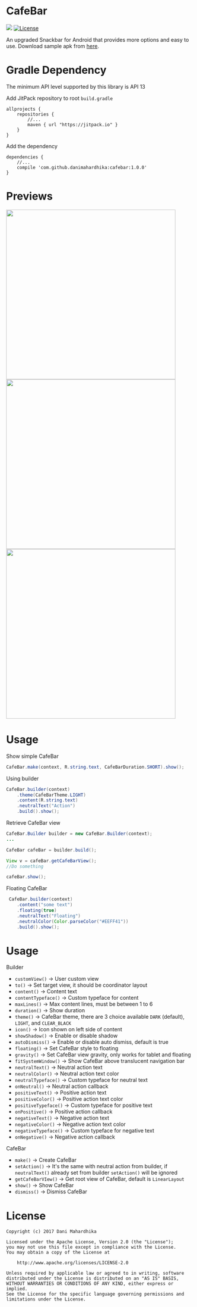 # CafeBar
[![](https://jitpack.io/v/danimahardhika/cafebar.svg)](https://jitpack.io/#danimahardhika/cafebar) [![License](https://img.shields.io/badge/License-Apache%202.0-blue.svg)](https://opensource.org/licenses/Apache-2.0) 

An upgraded Snackbar for Android that provides more options and easy to use. Download sample apk from [here](https://github.com/danimahardhika/cafebar/releases/download/1.0.0/sample-release.apk).

# Gradle Dependency
The minimum API level supported by this library is API 13

Add JitPack repository to root ```build.gradle```
```Gradle
allprojects {
    repositories {
        //...
        maven { url "https://jitpack.io" }
    }
}
```
Add the dependency
```Gradle
dependencies {
    //...
    compile 'com.github.danimahardhika:cafebar:1.0.0'
}
```

# Previews
<img src="https://raw.githubusercontent.com/danimahardhika/cafebar/master/arts/screenshot.jpg" height="456">
<img src="https://raw.githubusercontent.com/danimahardhika/cafebar/master/arts/demo-0.gif" height="456">
<img src="https://raw.githubusercontent.com/danimahardhika/cafebar/master/arts/demo-1.gif" height="456">

# Usage
Show simple CafeBar
```java
CafeBar.make(context, R.string.text, CafeBarDuration.SHORT).show();
```

Using builder
```java
CafeBar.builder(context)
    .theme(CafeBarTheme.LIGHT)
    .content(R.string.text)
    .neutralText("Action")
    .build().show();
```

Retrieve CafeBar view
```java
CafeBar.Builder builder = new CafeBar.Builder(context);
...

CafeBar cafeBar = builder.build();

View v = cafeBar.getCafeBarView();
//Do something

cafeBar.show();
```

Floating CafeBar
```java
 CafeBar.builder(context)
    .content("some text")
    .floating(true)
    .neutralText("Floating")
    .neutralColor(Color.parseColor("#EEFF41"))
    .build().show();
```

# Usage
Builder
- `customView()` &#8594; User custom view
- `to()` &#8594; Set target view, it should be coordinator layout
- `content()` &#8594; Content text
- `contentTypeface()` &#8594; Custom typeface for content
- `maxLines()` &#8594; Max content lines, must be between 1 to 6
- `duration()` &#8594; Show duration
- `theme()` &#8594; CafeBar theme, there are 3 choice available `DARK` (default), `LIGHT`, and `CLEAR_BLACK`
- `icon()` &#8594; Icon shown on left side of content
- `showShadow()` &#8594; Enable or disable shadow
- `autoDismiss()` &#8594; Enable or disable auto dismiss, default is true
- `floating()` &#8594; Set CafeBar style to floating
- `gravity()` &#8594; Set CafeBar view gravity, only works for tablet and floating
- `fitSystemWindow()` &#8594; Show CafeBar above translucent navigation bar
- `neutralText()` &#8594; Neutral action text
- `neutralColor()` &#8594; Neutral action text color
- `neutralTypeface()` &#8594; Custom typeface for neutral text
- `onNeutral()` &#8594; Neutral action callback
- `positiveText()` &#8594; Positive action text
- `positiveColor()` &#8594; Positive action text color
- `positiveTypeface()` &#8594; Custom typeface for positive text
- `onPositive()` &#8594; Positive action callback
- `negativeText()` &#8594; Negative action text
- `negativeColor()` &#8594; Negative action text color
- `negativeTypeface()` &#8594; Custom typeface for negative text
- `onNegative()` &#8594; Negative action callback

CafeBar
- `make()` &#8594; Create CafeBar
- `setAction()` &#8594; It's the same with neutral action from builder, if `neutralText()` already set from builder `setAction()` will be ignored
- `getCafeBarVIew()` &#8594; Get root view of CafeBar, default is `LinearLayout`
- `show()` &#8594; Show CafeBar
- `dismiss()` &#8594; Dismiss CafeBar

# License
```
Copyright (c) 2017 Dani Mahardhika

Licensed under the Apache License, Version 2.0 (the "License");
you may not use this file except in compliance with the License.
You may obtain a copy of the License at

    http://www.apache.org/licenses/LICENSE-2.0

Unless required by applicable law or agreed to in writing, software
distributed under the License is distributed on an "AS IS" BASIS,
WITHOUT WARRANTIES OR CONDITIONS OF ANY KIND, either express or implied.
See the License for the specific language governing permissions and
limitations under the License.
```
